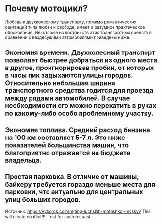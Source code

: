 # Почему мотоцикл?
Любовь к двухколесному транспорту, помимо романтических сентенций типа любви к свободе, имеет и разумное практическое обоснование. Некоторые из достоинств этих транспортных средств в сравнении с вездесущими автомобилями приведены ниже.

## Экономия времени. Двухколесный транспорт позволяет быстрее добраться из одного места в другое, проигнорировав пробки, от которых в часы пик задыхаются улицы городов. Относительно небольшая ширина транспортного средства годится для проезда между рядами автомобилей. В случае необходимости его можно перекатить в руках по какому-либо особо проблемному участку.
## Экономия топлива. Средний расход бензина на 100 км составляет 5-7 л. Это ниже показателей большинства машин, что благоприятно отражается на бюджете владельца.
## Простая парковка. В отличие от машины, байкеру требуется гораздо меньше места для парковки, что актуально для центральных улиц больших городов.

Источник: https://vyborok.com/rejting-luchshih-motoshkol-moskvy
This will create conflict!!!!
Test for push requast
